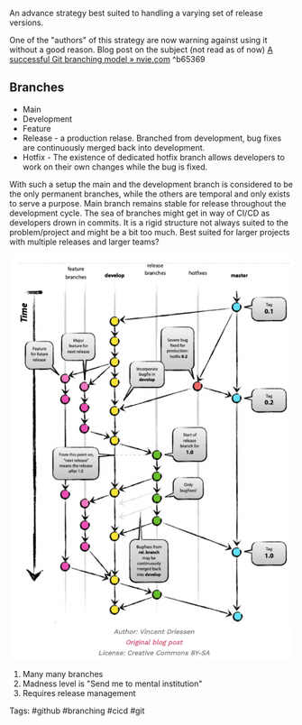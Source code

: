 An advance strategy best suited to handling a varying set of release versions.

One of the "authors" of this strategy are now warning against using it without a good reason.
Blog post on the subject (not read as of now) [A successful Git branching model » nvie.com](https://nvie.com/posts/a-successful-git-branching-model/) ^b65369

## Branches
- Main
- Development
- Feature
- Release - a production relase. Branched from development, bug fixes are continuously merged back into development.
- Hotfix - The existence of dedicated hotfix branch allows developers to work on their own changes while the bug is fixed.

With such a setup the main and the development branch is considered to be the only permanent branches, while the others are temporal and only exists to serve a purpose.
Main branch remains stable for release throughout the development cycle.
The sea of branches might get in way of CI/CD as developers drown in commits.
It is a rigid structure not always suited to the problem/project and might be a bit too much. Best suited for larger projects with multiple releases and larger teams?

![Gitflow madness](./Attachments/Gitflow_madness.png)


1. Many many branches
2. Madness level is "Send me to mental institution"
3. Requires release management



Tags: #github #branching #cicd #git 